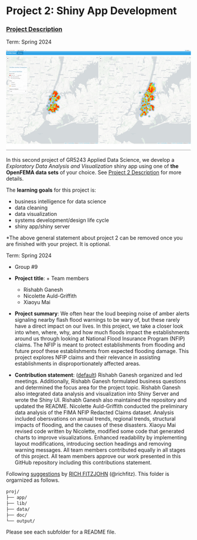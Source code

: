 # Project 2: Shiny App Development

### [Project Description](doc/project2_desc.md)

Term: Spring 2024

![screenshot](doc/figs/map.jpg)

In this second project of GR5243 Applied Data Science, we develop a *Exploratory Data Analysis and Visualization* shiny app using one of **the OpenFEMA data sets** of your choice. See [Project 2 Description](doc/project2_desc.md) for more details.  

The **learning goals** for this project is:

- business intelligence for data science
- data cleaning
- data visualization
- systems development/design life cycle
- shiny app/shiny server

*The above general statement about project 2 can be removed once you are finished with your project. It is optional.

Term: Spring 2024

+ Group #9
+ **Project title**: + Team members
	+ Rishabh Ganesh
	+ Nicolette Auld-Griffith
	+ Xiaoyu Mai

+ **Project summary**: We often hear the loud beeping noise of amber alerts signaling nearby flash flood warnings to be wary of, but these rarely have a direct impact on our lives. In this project, we take a closer look into when, where, why, and how much floods impact the establishments around us through looking at National Flood Insurance Program (NFIP) claims. The NFIP is meant to protect establishments from flooding and future proof these establishments from expected flooding damage. This project explores NFIP claims and their relevance in assisting establishments in disproportionately affected areas.

+ **Contribution statement**: ([default](doc/a_note_on_contributions.md)) Rishabh Ganesh organized and led meetings. Additionally, Rishabh Ganesh formulated business questions and determined the focus area for the project topic. Rishabh Ganesh also integrated data analysis and visualization into Shiny Server and wrote the Shiny UI. Rishabh Ganesh also maintained the repository and updated the README. Nicolette Auld-Griffith conducted the preliminary data analysis of the FIMA NFIP Redacted Claims dataset. Analysis included obersvations on annual trends, regional trends, structural impacts of flooding, and the causes of these disasters. Xiaoyu Mai revised code written by Nicolette, modified some code that generated charts to improve visualizations. Enhanced readability by implementing layout modifications, introducing section headings and removing warning messages. All team members contributed equally in all stages of this project. All team members approve our work presented in this GitHub repository including this contributions statement.

Following [suggestions](http://nicercode.github.io/blog/2013-04-05-projects/) by [RICH FITZJOHN](http://nicercode.github.io/about/#Team) (@richfitz). This folder is orgarnized as follows.

```
proj/
├── app/
├── lib/
├── data/
├── doc/
└── output/
```

Please see each subfolder for a README file.

